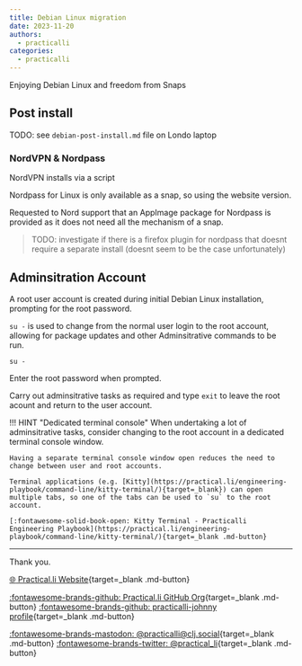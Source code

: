 ```yaml
---
title: Debian Linux migration
date: 2023-11-20
authors:
  - practicalli
categories:
  - practicalli
---
```


Enjoying Debian Linux and freedom from Snaps


<!-- more -->

## Post install

TODO: see `debian-post-install.md` file on Londo laptop


### NordVPN & Nordpass

NordVPN installs via a script

Nordpass for Linux is only available as a snap, so using the website version.

Requested to Nord support that an AppImage package for Nordpass is provided as it does not need all the mechanism of a snap.

> TODO: investigate if there is a firefox plugin for nordpass that doesnt require a separate install (doesnt seem to be the case unfortunately)


## Adminsitration Account

A root user account is created during initial Debian Linux installation, prompting for the root password.

`su -` is used to change from the normal user login to the root account, allowing for package updates and other Adminsitrative commands to be run.

```shell
su -
```

Enter the root password when prompted.

Carry out adminsitrative tasks as required and type `exit` to leave the root acount and return to the user account.


!!! HINT "Dedicated terminal console"
    When undertaking a lot of adminsitrative tasks, consider changing to the root account in a dedicated terminal console window.

    Having a separate terminal console window open reduces the need to change between user and root accounts.

    Terminal applications (e.g. [Kitty](https://practical.li/engineering-playbook/command-line/kitty-terminal/){target=_blank}) can open multiple tabs, so one of the tabs can be used to `su` to the root account.

    [:fontawesome-solid-book-open: Kitty Terminal - Practicalli Engineering Playbook](https://practical.li/engineering-playbook/command-line/kitty-terminal/){target=_blank .md-button}

---
Thank you.

[:globe_with_meridians: Practical.li Website](https://practical.li){target=_blank .md-button}

[:fontawesome-brands-github: Practical.li GitHub Org](https://github.com/practicalli){target=_blank .md-button}
[:fontawesome-brands-github: practicalli-johnny profile](https://github.com/practicalli-johnny){target=_blank .md-button}

[:fontawesome-brands-mastodon: @practicalli@clj.social](https://clj.social/@practicalli){target=_blank .md-button}
[:fontawesome-brands-twitter: @practical_li](https://twitter.com/practcial_li){target=_blank .md-button}
